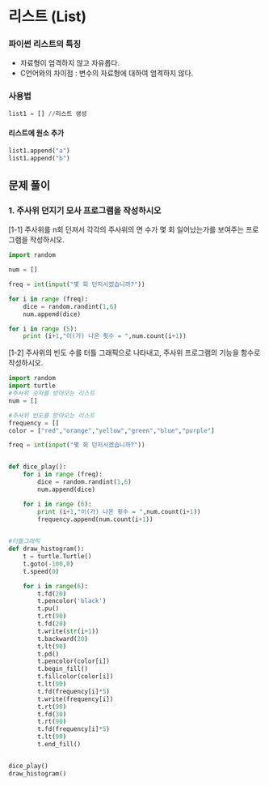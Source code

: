 # 리스트 (List)

### 파이썬 리스트의 특징

- 자료형이 엄격하지 않고 자유롭다.
- C언어와의 차이점 : 변수의 자료형에 대하여 엄격하지 않다. 

### 사용법

```python
list1 = [] //리스트 생성
```

#### 리스트에 원소 추가

```python
list1.append("a")
list1.append("b")
```



## 문제 풀이

### 1. 주사위 던지기 모사 프로그램을 작성하시오

[1-1] 주사위를 n회 던져서 각각의 주사위의 면 수가 몇 회 일어났는가를 보여주는 프로그램을 작성하시오.

```python
import random

num = []

freq = int(input("몇 회 던지시겠습니까?"))

for i in range (freq):
    dice = random.randint(1,6)
    num.append(dice)

for i in range (5):
    print (i+1,"이(가) 나온 횟수 = ",num.count(i+1))
```



[1-2] 주사위의 빈도 수를 터틀 그래픽으로 나타내고, 주사위 프로그램의 기능을 함수로 작성하시오.

```python
import random
import turtle
#주사위 숫자를 받아오는 리스트
num = []

#주사위 빈도를 받아오는 리스트
frequency = []
color = ["red","orange","yellow","green","blue","purple"]

freq = int(input("몇 회 던지시겠습니까?"))


def dice_play():
    for i in range (freq):
        dice = random.randint(1,6)
        num.append(dice)

    for i in range (6):
        print (i+1,"이(가) 나온 횟수 = ",num.count(i+1))
        frequency.append(num.count(i+1))

    
#터틀그래픽
def draw_histogram():    
    t = turtle.Turtle()
    t.goto(-100,0)
    t.speed(0)

    for i in range(6):
        t.fd(20)
        t.pencolor('black')
        t.pu()
        t.rt(90)
        t.fd(20)
        t.write(str(i+1))
        t.backward(20)
        t.lt(90)
        t.pd()
        t.pencolor(color[i])
        t.begin_fill()
        t.fillcolor(color[i])
        t.lt(90)
        t.fd(frequency[i]*5)
        t.write(frequency[i])
        t.rt(90)
        t.fd(30)
        t.rt(90)
        t.fd(frequency[i]*5)
        t.lt(90)
        t.end_fill()


dice_play()
draw_histogram()
```

